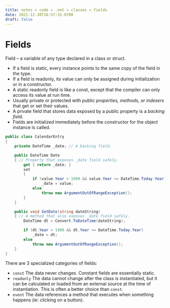 ```yaml
---
title: notes > code > .net > classes > fields
date: 2021-12-30T16:57:31-0700
draft: false
---
```

# Fields
Field – a variable of any type declared in a class or struct.
- If a field is static, every instance points to the same copy of the field in the type.
- If a field is readonly, its value can only be assigned during initialization or in a constructor.
- A static readonly field is like a const, except that the compiler can only access its value at run time.
- Usually private or protected with public *properties, methods, or indexers* that get or set their values.
- A private field that stores data exposed by a public property is a *backing field*.
- Fields are initialized immediately before the constructor for the object instance is called.

```cs
public class CalendarEntry 
{
    private DateTime _date; // A backing field.

    public DateTime Date 
    { // Property that exposes _date field safely.
        get { return _date; }
        set 
        {
            if (value.Year > 1900 && value.Year <= DateTime.Today.Year)
                _date = value;
            else
                throw new ArgumentOutOfRangeException();
        }
    }

    public void SetDate(string dateString) 
    { // A method that also exposes _date field safely.
        DateTime dt = Convert.ToDateTime(dateString);

        if (dt.Year > 1900 && dt.Year <= DateTime.Today.Year)
            _date = dt;
        else
            throw new ArgumentOutOfRangeException();
    }
}
```

There are 3 specialized categories of fields:
- `const` The data never changes. Constant fields are essentially static.
- `readonly` The data cannot change after the class is instantiated, but it can be calculated or loaded from an external source at the time of instantiation. This is often a better choice than `const`.
- `event` The data references a method that executes when something happens (ie: clicking on a button).
